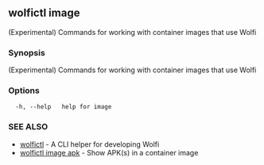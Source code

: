 ## wolfictl image

(Experimental) Commands for working with container images that use Wolfi

### Synopsis

(Experimental) Commands for working with container images that use Wolfi

### Options

```
  -h, --help   help for image
```

### SEE ALSO

* [wolfictl](wolfictl.md)	 - A CLI helper for developing Wolfi
* [wolfictl image apk](wolfictl_image_apk.md)	 - Show APK(s) in a container image

